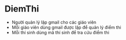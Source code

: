﻿# DiemThi
- Người quản lý lập gmail cho các giáo viên
- Mỗi giáo viên dùng gmail được lập để quản lý điểm thi
- Mỗi thí sinh dùng mã thí sinh để tra cứu điểm thi
